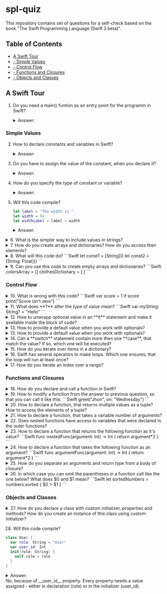 # spl-quiz
This repository contains set of questions for a self-check based on the book "The Swift Programming Language (Swift 3 beta)".

## Table of Contents
* [A Swift Tour](../master/README.md#a-swift-tour)
* [- Simple Values](../master/README.md#simple-values)
* [- Control Flow](../master/README.md#control-flow)
* [- Functions and Closures](../master/README.md#functions-and-closures)
* [- Objects and Classes](../master/README.md#objects-and-classes)


## A Swift Tour

1. Do you need a main() funtion as an entry point for the programm in Swift?
   <details> 
   <summary>Answer:</summary>
   
   No, because global scope is used as an entry point itself.
   </details>

### Simple Values

2. How to declare constants and variables in Swift?
   <details> 
   <summary>Answer:</summary>
  
   You declare it with a keywords **let** and **var** like this:
   ```Swift
   var myVariable = 42
   let myConstant = 42
   ```
   </details>
3. Do you have to assign the value of the constant, when you declare it?
   <details> 
   <summary>Answer:</summary>
  
   The value of a constant can be assigned later, but you must to assign it a value exactly once.
   </details>
4. How do you specify the type of constant or variable?
   <details> 
   <summary>Answer:</summary>
  
   You write the type after it's name, separated by colon, like this:
   ```Swift
   let explicitDouble: Double = 70
   ```
   </details>
5. Will this code compile?
   ```Swift
   let label = "The width is "
   let width = 94
   let widthLabel = label + width
   ```
   <details> 
   <summary>Answer:</summary>

   No, because **label** and **width** have different types. You need to convert it explicitly, like this:
   ```Swift
   let widthLabel = label + String(width)
   ```
   </details>

<details> 
  <summary>6. What is the simpler way to include values in strings?</summary>
  
  You can use **\\()** inside the string and put some value or calculation in parenthesis, like this:
```Swift
let widthLabel = "The width is \(width) inches"
```
</details>

<details> 
  <summary>7. How do you create arrays and dictionaries? How do you access their elements?</summary>
  
```Swift
var colorsArray = ["red", "green", "blue"]
colorsArray[1] = "yellow"
var clothesDictionary = ["color": "blue", "size": "M"]
clothesDictionary["size"] = "L"
```
</details>

<details> 
  <summary>8. What will this code do?
```Swift
let const1 = [String]()
let const2 = [String: Float]()
```
  </summary>

  It will create an empty array of Strings and empty dictionary, which keys are Strings and values are Floats.
</details>

<details> 
  <summary>9. Can you use this code to create empty arrays and dictionaries?
```Swift
colorsArray = []
clothesDictionary = [:]
```
  </summary>

  Yes, but only if type information can be inferred.
</details>

### Control Flow

<details> 
  <summary>10. What is wrong with this code?
```Swift
var score = 1
if score print("Score isn't zero")
```
  </summary>

  Two things actually. First - in an **if** statement, the conditional must be a **Boolean** expression. Second - braces around the body are required. So, the code should look like this:
```Swift
var score = 1
if score > 0 {
  print("Score isn't zero")
}
```  
</details>

<details> 
  <summary>11. What does **?** after the type of value mean?
```Swift
var myString: String? = "Hello"
```
  </summary>

  It means that a value is optional, i.e. it will contain **nil** if value is missing. If you assign **nil** to a value, which isn't optional, compiler will give you an error.
</details>

<details> 
  <summary>12. How to unwrapp optional value in an **if** statement and make it available inside the block of code?</summary>

  You can use **if** and **let** keywords together to unwrapp a value. If the optional value is **nil**, the conditional is false and the code in braces is skipped.
  ```Swift
var optionalName: String? = "Bob"
if let name = optionalName {
  print("Hello, \(name)")
}
```
</details>

<details> 
  <summary>13. How to provide a default value when you work with optionals?</summary>

  You can provide default value using the **??** operator like this:
```Swift
let optionalName: String? = nil
print("Welcome, \(optionalName ?? "User")")
```
</details>

<details> 
  <summary>13. How to provide a default value when you work with optionals?</summary>

  You can provide default value using the **??** operator like this:
```Swift
let optionalName: String? = nil
print("Welcome, \(optionalName ?? "User")")
```
</details>

<details> 
  <summary>14. Can a **switch** statement contain more then one **case**, that match the value? If so, which one will be executed?</summary>

  Yes, it can. Switches support any kind of data and wide variety of comparison operations. For example, you can check if a value has full match with the other one in a **case** statement. Or check if it match with one of the listed options. Or check if it match the specific pattern you can specify with **let** and **where** keywords. If there are several cases that match the value, only the first one will be executed.
</details>

<details> 
  <summary>15. How do you iterate over items in a dictionary?</summary>

  One of the ways to do it is to use **for-in** statement, by providing a pair of names to use for each key-value pair:
```Swift
let dict = ["key1": "value1", "key2": "value2"]
for (key, value) in dict {
  print("key: \(key), value: \(value)")
}
```
</details>

<details> 
  <summary>16. Swift has several operators to make loops. Which one ensures, that the loop will run at least once?</summary>

```Swift
repeat {
  print("This string will be printed at least once")
} while false
```
</details>

<details> 
  <summary>17. How do you iterate an index over a range?</summary>

Use **..<** in a for-in loop to make a range that omits its upper value, and use **...** to make a range, that includes both values.
```Swift
for i in 0..<5 {  // or 'for i in 0...5 {'
    print("index is: \(i)")
}
```
</details>

### Functions and Closures

<details> 
  <summary>18. How do you declare and call a function in Swift?</summary>

Use **func** to declare a function. Call a function by following its name with a list of arguments in parentheses. Use **->** to separate parameter names and types from the function's return type.
```Swift
func greet(person: String, day: String) -> String {
  return "Hello \(person), today is \(day)."
}
greet(person: "Bob", day: "Tuesday")
```
</details>

<details> 
  <summary>19. How to modify a function from the answer to previous question, so that you can call it like this:
```Swift
greet("Jhon", on: "Wednesday")
```
</summary>

By default, functions use their parameter names as labels for their arguments. Write **_** to use no **person** argument label and write a custom label **on** before **day** parameter name:
```Swift
func greet(_ person: String, on day: String) -> String {
  return "Hello \(person), today is \(day)."
}
```
</details>

<details> 
  <summary>20. How to declare a function, that returns multiple values as a tuple? How to access the elements of a tuple?</summary>
  
  The elements of a tuple can be referred to either by name, or by number. A function, that returns a tuple can be declared like this:
```Swift
func statsFor(array: [Int]) -> (min: Int, max: Int) {
  var min = array[0]
  var max = array[0]
  //...
  return (min, max)
}
let stats = statsFor(array: [1,2,3])
print("min: \(stats.min), max: \(stats.1)")
```
</details>

<details> 
  <summary>21. How to declare a function, that takes a variable number of arguments?</summary>
  
  Functions, that take a variable number of arguments, collect them into array. This kind of functions can be declared using **...** after the type:
```Swift
func sumOf(numbers: Int...) -> Int {
  var sum = 0
  //...
  return sum
}
sumOf()
sumOf(numbers: 1, 2, 3)
```
</details>

<details> 
  <summary>22. Does nested functions have access to variables that were declared in the outer functions?</summary>
  
  Yes.
</details>

<details> 
  <summary>23. How to declare a function that returns the following function as it's value?
```Swift
func nestedFunc(argument: Int) -> Int {
  return argument*2
}
```
  </summary>
  
```Swift
func funcThatReturnsFunc() -> ((Int) -> Int) {
  func nestedFunc(argument: Int) -> Int {
    return argument*2
  }
  return nestedFunc
}
```  
</details>

<details> 
  <summary>24. How to declare a function that takes the following function as an argument?
```Swift
func argumentFunc(argument: Int) -> Int {
  return argument*2
}
```
  </summary>
  
```Swift
func funcThatTakes(function: ((Int) -> Int)) -> Bool  {
  function(2)
  return true
}
```
</details>

<details> 
  <summary>25. How do you separate an arguments and return type from a body of closure?</summary>
  
  You separate it using **in** keyword before body.
```Swift
numbers.map({
  (number: Int) -> Int in
  return number*2
})
```
</details>

<details> 
  <summary>26. In which case you can omit the parentheses in a function call like the one below? What does $0 and $1 mean?
```Swift
  let sortedNumbers = numbers.sorted { $0 > $1 }
```
  </summary>
  
  You can omit the parentheses of a function if closure is the only argument to it. $0 and $1 means you refer parameters of a closure by number instead of by name.

</details>

### Objects and Classes

<details> 
  <summary>27. How do you declare a class with custom initializer, properties and methods? How do you create an instance of this class using custom initializer?</summary>
  
  You declare a class using **class** keyword and add an initialzer to it with **init** keyword like this:
  ```Swift
  class Person {
    var name: String
    var age: Int = 0
    init(name: String, age: Int) {
      self.name = name  // use 'self' to distinguish class property
      self.age = age    // from initializer argument with the same name
    }
    func description() -> String {
      return "\(name), \(age)"
    }
  }
// create an instance using custom initializer like this:
var person = Person(name: "Bob", age: 42)
person.description()
```
</details>


28. Will this code compile?
```Swift
class User {
  var role: String = "User"
  var user_id: Int
  init(role: String) {
    self.role = role
  }
}
```
<details>
  <summary>Answer:</summary>
  No, because of __user_id__ property. Every property needs a value assigned - either in declaration (role) or in the initializer (user_id).
</details>
No, because of __user_id__ property. Every property needs a value assigned - either in declaration (role) or in the initializer (user_id).
